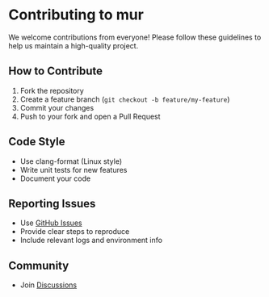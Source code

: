 # Contributing to mur

We welcome contributions from everyone! Please follow these guidelines to help us maintain a high-quality project.

## How to Contribute

1. Fork the repository
2. Create a feature branch (`git checkout -b feature/my-feature`)
3. Commit your changes
4. Push to your fork and open a Pull Request

## Code Style

- Use clang-format (Linux style)
- Write unit tests for new features
- Document your code

## Reporting Issues

- Use [GitHub Issues](https://github.com/sixfourtwelve/mur/issues)
- Provide clear steps to reproduce
- Include relevant logs and environment info

## Community

- Join [Discussions](https://github.com/sixfourtwelve/mur/discussions)
